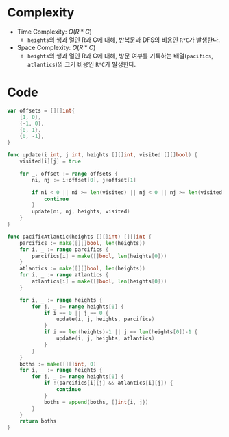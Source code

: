 # Complexity
- Time Complexity: $O(R*C)$
  - `heights`의 행과 열인 R과 C에 대해, 반복문과 DFS의 비용인 `R*C`가 발생한다. 
- Space Complexity: $O(R*C)$
  - `heights`의 행과 열인 R과 C에 대해, 방문 여부를 기록하는 배열(`pacifics`, `atlantics`)의 크기 비용인 `R*C`가 발생한다.

# Code
```go
var offsets = [][]int{
	{1, 0},
	{-1, 0},
	{0, 1},
	{0, -1},
}

func update(i int, j int, heights [][]int, visited [][]bool) {
	visited[i][j] = true

	for _, offset := range offsets {
		ni, nj := i+offset[0], j+offset[1]

		if ni < 0 || ni >= len(visited) || nj < 0 || nj >= len(visited[0]) || visited[ni][nj] || heights[i][j] > heights[ni][nj] {
			continue
		}
		update(ni, nj, heights, visited)
	}
}

func pacificAtlantic(heights [][]int) [][]int {
	parcifics := make([][]bool, len(heights))
	for i, _ := range parcifics {
		parcifics[i] = make([]bool, len(heights[0]))
	}
	atlantics := make([][]bool, len(heights))
	for i, _ := range atlantics {
		atlantics[i] = make([]bool, len(heights[0]))
	}

	for i, _ := range heights {
		for j, _ := range heights[0] {
			if i == 0 || j == 0 {
				update(i, j, heights, parcifics)
			}
			if i == len(heights)-1 || j == len(heights[0])-1 {
				update(i, j, heights, atlantics)
			}
		}
	}
	boths := make([][]int, 0)
	for i, _ := range heights {
		for j, _ := range heights[0] {
			if !(parcifics[i][j] && atlantics[i][j]) {
				continue
			}
			boths = append(boths, []int{i, j})
		}
	}
	return boths
}

```
